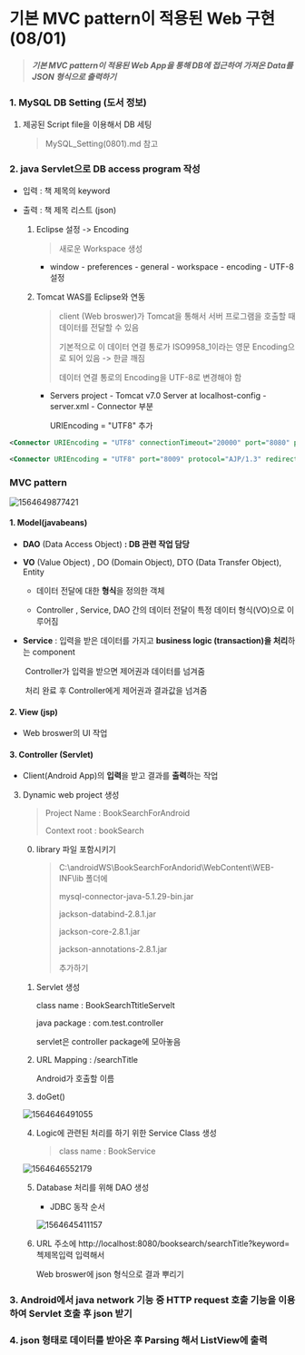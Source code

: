 # 기본 MVC pattern이 적용된 Web 구현 (08/01)

> ##### 기본 MVC pattern이 적용된 Web App을 통해 DB에 접근하여 가져온 Data를 JSON 형식으로 출력하기





### 1. MySQL DB Setting (도서 정보)  

1. 제공된 Script file을 이용해서 DB 세팅

   > MySQL_Setting(0801).md 참고



### 2. java Servlet으로 DB access program 작성

- 입력 : 책 제목의 keyword

- 출력 : 책 제목 리스트 (json)

  

  1. Eclipse 설정 -> Encoding

     > 새로운 Workspace 생성

     - window - preferences - general - workspace - encoding - UTF-8 설정

  2. Tomcat WAS를 Eclipse와 연동

     >  client (Web broswer)가 Tomcat을 통해서 서버 프로그램을 호출할 때 데이터를 전달할 수 있음
     >
     > 기본적으로 이 데이터 연결 통로가 ISO9958_1이라는 영문 Encoding으로 되어 있음 -> 한글 깨짐
     >
     > 데이터 연결 통로의 Encoding을 UTF-8로 변경해야 함

     - Servers project - Tomcat v7.0 Server at localhost-config - server.xml - Connector 부분

       URIEncoding = "UTF8"  추가

``` XML
<Connector URIEncoding = "UTF8" connectionTimeout="20000" port="8080" protocol="HTTP/1.1" redirectPort="8443"/>

<Connector URIEncoding = "UTF8" port="8009" protocol="AJP/1.3" redirectPort="8443"/>
```



### MVC pattern

![1564649877421](C:\Users\student\AppData\Roaming\Typora\typora-user-images\1564649877421.png)

#### 1. Model(javabeans) 

- **DAO** (Data Access Object) **: DB 관련 작업 담당**

- **VO** (Value Object) , DO (Domain Object), DTO (Data Transfer Object), Entity 

  - 데이터 전달에 대한 **형식**을 정의한 객체

  - Controller , Service, DAO 간의 데이터 전달이 특정 데이터 형식(VO)으로 이루어짐

- **Service** : 입력을 받은 데이터를 가지고 **business logic (transaction)을 처리**하는 component

  ​				Controller가 입력을 받으면 제어권과 데이터를 넘겨줌

  ​				처리 완료 후 Controller에게 제어권과 결과값을 넘겨줌

#### 2. View (jsp)

- Web broswer의 UI 작업

#### 3. Controller (Servlet)

- Client(Android App)의 **입력**을 받고 결과를 **출력**하는 작업 



3. Dynamic web project 생성

   > Project Name : BookSearchForAndroid
   >
   > Context root : bookSearch

    0. library 파일 포함시키기 

       > C:\androidWS\BookSearchForAndorid\WebContent\WEB-INF\lib 폴더에
       >
       > mysql-connector-java-5.1.29-bin.jar
       >
       > jackson-databind-2.8.1.jar
       >
       > jackson-core-2.8.1.jar
       >
       > jackson-annotations-2.8.1.jar
       >
       > 추가하기

   

   1. Servlet 생성 

      class name : BookSearchTtitleServelt

      java package : com.test.controller

      servlet은 controller package에 모아놓음

      

   2. URL Mapping : /searchTitle

      Android가 호출할 이름

      

   3. doGet()

   ![1564646491055](C:\Users\student\AppData\Roaming\Typora\typora-user-images\1564646491055.png)

   

   4. Logic에 관련된 처리를 하기 위한 Service Class 생성

      > class name : BookService

   ![1564646552179](C:\Users\student\AppData\Roaming\Typora\typora-user-images\1564646552179.png)

   5. Database 처리를 위해 DAO 생성

      - JDBC 동작 순서

      ![1564645411157](C:\Users\student\AppData\Roaming\Typora\typora-user-images\1564645411157.png)



   6. URL 주소에 http://localhost:8080/booksearch/searchTitle?keyword=첵제목입력 입력해서 

      Web broswer에 json 형식으로 결과 뿌리기



### 3. Android에서 java network 기능 중 HTTP request 호출 기능을 이용하여 Servlet 호출 후 json 받기



### 4. json 형태로 데이터를 받아온 후 Parsing 해서 ListView에 출력



